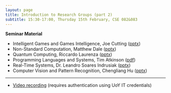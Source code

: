 ```yaml
---
layout: page
title: Introduction to Research Groups (part 2)
subtitle: 15:30-17:00, Thursday 15th February, CSE 082&083
---
```


**Seminar Material**

- Intelligent Games and Games Intelligence, Joe Cutting ([pptx](../../material/Feb18/IGGI.pptx))
- Non-Standard Computation, Matthew Dale ([pptx](../../material/Feb18/NSC.pptx))
- Quantum Computing, Riccardo Laurenza ([pptx](../../material/Feb18/QUANTUM.pptx))
- Programming Languages and Systems, Tim Atkinson ([pdf](../../material/Feb18/PLASMA.pdf))
- Real-Time Systems, Dr. Leandro Soares Indrusiak ([pptx](../../material/Feb18/RTS.ppt))
- Computer Vision and Pattern Recognition, Chengliang Hu ([pptx](../../material/Feb18/CVPR.pptx))
____

- [Video recording](../../videos/Feb18) (requires authentication using UoY IT credentials)
